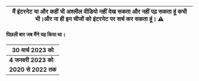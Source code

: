 
|मैं इंटरनेट या और कहीं भी अश्लील वीडियो नहीं देख सकता और नहीं पढ़ सकता हूं कभी भी।और ना ही इन चीजों को इंटरनेट पर सर्च कर सकता हूं। ⚠️
|---

#### पिछली बार जब मैंने यह किया था।

<div align="center">

|<b>30 मार्च 2023 को</b>
|---
|<b>4 जनवरी 2023 को</b>
|<b>2020 से 2022 तक</b>

